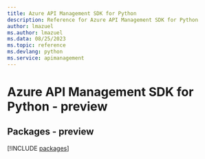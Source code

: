 ```yaml
---
title: Azure API Management SDK for Python
description: Reference for Azure API Management SDK for Python
author: lmazuel
ms.author: lmazuel
ms.data: 08/25/2023
ms.topic: reference
ms.devlang: python
ms.service: apimanagement
---
```

# Azure API Management SDK for Python - preview
## Packages - preview
[!INCLUDE [packages](api-management-index.md)]